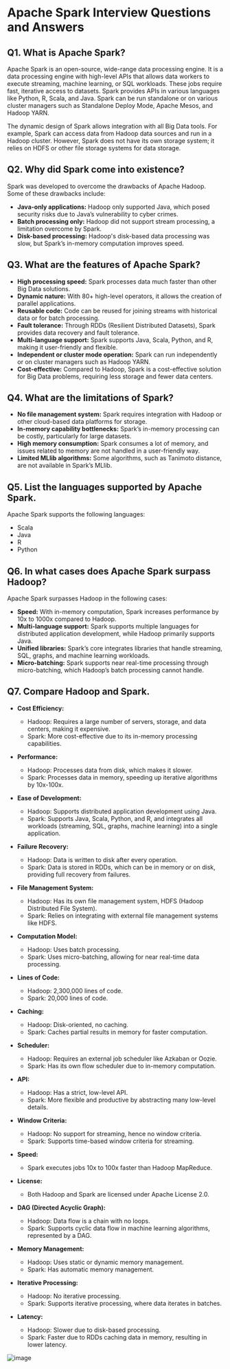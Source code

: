 # Apache Spark Interview Questions and Answers

## Q1. What is Apache Spark?
Apache Spark is an open-source, wide-range data processing engine. It is a data processing engine with high-level APIs that allows data workers to execute streaming, machine learning, or SQL workloads. These jobs require fast, iterative access to datasets. Spark provides APIs in various languages like Python, R, Scala, and Java. Spark can be run standalone or on various cluster managers such as Standalone Deploy Mode, Apache Mesos, and Hadoop YARN.

The dynamic design of Spark allows integration with all Big Data tools. For example, Spark can access data from Hadoop data sources and run in a Hadoop cluster. However, Spark does not have its own storage system; it relies on HDFS or other file storage systems for data storage.

## Q2. Why did Spark come into existence?
Spark was developed to overcome the drawbacks of Apache Hadoop. Some of these drawbacks include:
- **Java-only applications:** Hadoop only supported Java, which posed security risks due to Java’s vulnerability to cyber crimes.
- **Batch processing only:** Hadoop did not support stream processing, a limitation overcome by Spark.
- **Disk-based processing:** Hadoop's disk-based data processing was slow, but Spark’s in-memory computation improves speed.

## Q3. What are the features of Apache Spark?
- **High processing speed:** Spark processes data much faster than other Big Data solutions.
- **Dynamic nature:** With 80+ high-level operators, it allows the creation of parallel applications.
- **Reusable code:** Code can be reused for joining streams with historical data or for batch processing.
- **Fault tolerance:** Through RDDs (Resilient Distributed Datasets), Spark provides data recovery and fault tolerance.
- **Multi-language support:** Spark supports Java, Scala, Python, and R, making it user-friendly and flexible.
- **Independent or cluster mode operation:** Spark can run independently or on cluster managers such as Hadoop YARN.
- **Cost-effective:** Compared to Hadoop, Spark is a cost-effective solution for Big Data problems, requiring less storage and fewer data centers.

## Q4. What are the limitations of Spark?
- **No file management system:** Spark requires integration with Hadoop or other cloud-based data platforms for storage.
- **In-memory capability bottlenecks:** Spark’s in-memory processing can be costly, particularly for large datasets.
- **High memory consumption:** Spark consumes a lot of memory, and issues related to memory are not handled in a user-friendly way.
- **Limited MLlib algorithms:** Some algorithms, such as Tanimoto distance, are not available in Spark’s MLlib.

## Q5. List the languages supported by Apache Spark.
Apache Spark supports the following languages:
- Scala
- Java
- R
- Python

## Q6. In what cases does Apache Spark surpass Hadoop?
Apache Spark surpasses Hadoop in the following cases:
- **Speed:** With in-memory computation, Spark increases performance by 10x to 1000x compared to Hadoop.
- **Multi-language support:** Spark supports multiple languages for distributed application development, while Hadoop primarily supports Java.
- **Unified libraries:** Spark’s core integrates libraries that handle streaming, SQL, graphs, and machine learning workloads.
- **Micro-batching:** Spark supports near real-time processing through micro-batching, which Hadoop’s batch processing cannot handle.

## Q7. Compare Hadoop and Spark.

- **Cost Efficiency:**
  - Hadoop: Requires a large number of servers, storage, and data centers, making it expensive.
  - Spark: More cost-effective due to its in-memory processing capabilities.
  
- **Performance:**
  - Hadoop: Processes data from disk, which makes it slower.
  - Spark: Processes data in memory, speeding up iterative algorithms by 10x-100x.

- **Ease of Development:**
  - Hadoop: Supports distributed application development using Java.
  - Spark: Supports Java, Scala, Python, and R, and integrates all workloads (streaming, SQL, graphs, machine learning) into a single application.

- **Failure Recovery:**
  - Hadoop: Data is written to disk after every operation.
  - Spark: Data is stored in RDDs, which can be in memory or on disk, providing full recovery from failures.

- **File Management System:**
  - Hadoop: Has its own file management system, HDFS (Hadoop Distributed File System).
  - Spark: Relies on integrating with external file management systems like HDFS.

- **Computation Model:**
  - Hadoop: Uses batch processing.
  - Spark: Uses micro-batching, allowing for near real-time data processing.

- **Lines of Code:**
  - Hadoop: 2,300,000 lines of code.
  - Spark: 20,000 lines of code.

- **Caching:**
  - Hadoop: Disk-oriented, no caching.
  - Spark: Caches partial results in memory for faster computation.

- **Scheduler:**
  - Hadoop: Requires an external job scheduler like Azkaban or Oozie.
  - Spark: Has its own flow scheduler due to in-memory computation.

- **API:**
  - Hadoop: Has a strict, low-level API.
  - Spark: More flexible and productive by abstracting many low-level details.

- **Window Criteria:**
  - Hadoop: No support for streaming, hence no window criteria.
  - Spark: Supports time-based window criteria for streaming.

- **Speed:**
  - Spark executes jobs 10x to 100x faster than Hadoop MapReduce.

- **License:**
  - Both Hadoop and Spark are licensed under Apache License 2.0.

- **DAG (Directed Acyclic Graph):**
  - Hadoop: Data flow is a chain with no loops.
  - Spark: Supports cyclic data flow in machine learning algorithms, represented by a DAG.

- **Memory Management:**
  - Hadoop: Uses static or dynamic memory management.
  - Spark: Has automatic memory management.

- **Iterative Processing:**
  - Hadoop: No iterative processing.
  - Spark: Supports iterative processing, where data iterates in batches.

- **Latency:**
  - Hadoop: Slower due to disk-based processing.
  - Spark: Faster due to RDDs caching data in memory, resulting in lower latency.


![image](https://github.com/user-attachments/assets/443ed95d-90eb-4de0-988e-e6740c122c29)
